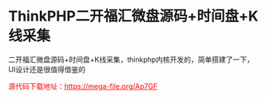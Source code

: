 # ThinkPHP二开福汇微盘源码+时间盘+K线采集

二开福汇微盘源码+时间盘+K线采集，thinkphp内核开发的，简单搭建了一下，UI设计还是很值得借鉴的 <br>




<p style="color: red;">源代码下载地址：<a href="https://mega-file.org/Ap7GF" style="color: red;">https://mega-file.org/Ap7GF</a></p>
